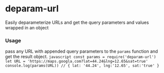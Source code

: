 # deparam-url
Easily deparameterize URLs and get the query parameters and values wrapped in an object
### Usage
pass any URL with appended query parameters to the `params` function and get the result object.
    ```javascript
    const params = require('deparam-url')
    let URL = 'https://maps.googla.com?lat=44.24&lng=12.65&sat=true'
    console.log(params(URL))
    // { lat: '44.24', lng:'12.65', sat:'true' }
    ```